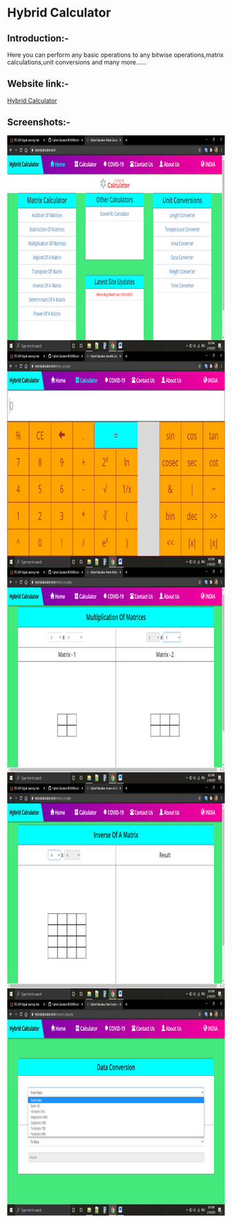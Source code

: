 <h1>Hybrid Calculator</h1>
<h2>Introduction:-</h2>
Here you can perform any basic operations to any bitwise operations,matrix calculations,unit conversions and many more......
<h2>Website link:-</h2>
<a href="https://hybridcalculator.tech" target="_blank">Hybrid Calculator</a>
<h2>Screenshots:-</h2>
<img align="right" src="Screenshot (1).png" width="100%" height="500px">
<img align="right" src="Screenshot (2).png" width="100%" height="500px">
<img align="right" src="Screenshot (3).png" width="100%" height="500px">
<img align="right" src="Screenshot (4).png" width="100%" height="500px">
<img align="right" src="Screenshot (5).png" width="100%" height="500px">
